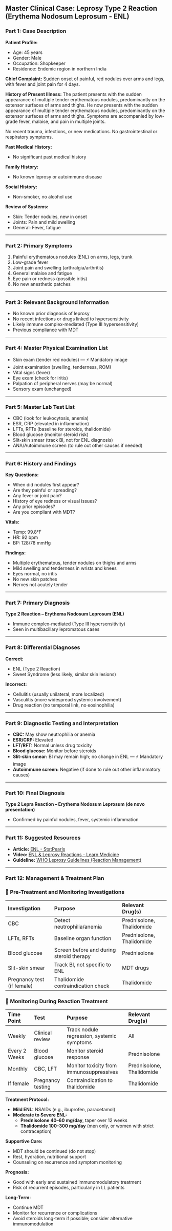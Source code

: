 ﻿## Master Clinical Case: Leprosy Type 2 Reaction (Erythema Nodosum Leprosum \- ENL)


### **Part 1: Case Description**


**Patient Profile:**


- Age: 45 years  
- Gender: Male  
- Occupation: Shopkeeper  
- Residence: Endemic region in northern India


**Chief Complaint:** Sudden onset of painful, red nodules over arms and legs, with fever and joint pain for 4 days.


**History of Present Illness:** The patient presents with the sudden appearance of multiple tender erythematous nodules, predominantly on the extensor surfaces of arms and thighs. He now presents with the sudden appearance of multiple tender erythematous nodules, predominantly on the extensor surfaces of arms and thighs. Symptoms are accompanied by low-grade fever, malaise, and pain in multiple joints.


No recent trauma, infections, or new medications. No gastrointestinal or respiratory symptoms.


**Past Medical History:**


- No significant past medical history


**Family History:**


- No known leprosy or autoimmune disease


**Social History:**


- Non-smoker, no alcohol use


**Review of Systems:**


- Skin: Tender nodules, new in onset  
- Joints: Pain and mild swelling  
- General: Fever, fatigue


---


### **Part 2: Primary Symptoms**


1. Painful erythematous nodules (ENL) on arms, legs, trunk  
2. Low-grade fever  
3. Joint pain and swelling (arthralgia/arthritis)  
4. General malaise and fatigue  
5. Eye pain or redness (possible iritis)  
6. No new anesthetic patches


---


### **Part 3: Relevant Background Information**


- No known prior diagnosis of leprosy  
- No recent infections or drugs linked to hypersensitivity  
- Likely immune complex-mediated (Type III hypersensitivity)  
- Previous compliance with MDT


---


### **Part 4: Master Physical Examination List**


- Skin exam (tender red nodules) — ⚡️ Mandatory image  
- Joint examination (swelling, tenderness, ROM)  
- Vital signs (fever)  
- Eye exam (check for iritis)  
- Palpation of peripheral nerves (may be normal)  
- Sensory exam (unchanged)


---


### **Part 5: Master Lab Test List**


- CBC (look for leukocytosis, anemia)  
- ESR, CRP (elevated in inflammation)  
- LFTs, RFTs (baseline for steroids, thalidomide)  
- Blood glucose (monitor steroid risk)  
- Slit-skin smear (track BI, not for ENL diagnosis)  
- ANA/Autoimmune screen (to rule out other causes if needed)


---


### **Part 6: History and Findings**


**Key Questions:**


- When did nodules first appear?  
- Are they painful or spreading?  
- Any fever or joint pain?  
- History of eye redness or visual issues?  
- Any prior episodes?  
- Are you compliant with MDT?


**Vitals:**


- Temp: 99.8°F  
- HR: 92 bpm  
- BP: 128/78 mmHg


**Findings:**


- Multiple erythematous, tender nodules on thighs and arms  
- Mild swelling and tenderness in wrists and knees  
- Eyes normal, no iritis  
- No new skin patches  
- Nerves not acutely tender


---


### **Part 7: Primary Diagnosis**


**Type 2 Reaction – Erythema Nodosum Leprosum (ENL)**


- Immune complex-mediated (Type III hypersensitivity)  
- Seen in multibacillary lepromatous cases


---


### **Part 8: Differential Diagnoses**


**Correct:**


- ENL (Type 2 Reaction)  
- Sweet Syndrome (less likely, similar skin lesions)


**Incorrect:**


- Cellulitis (usually unilateral, more localized)  
- Vasculitis (more widespread systemic involvement)  
- Drug reaction (no temporal link, no eosinophilia)


---


### **Part 9: Diagnostic Testing and Interpretation**


- **CBC:** May show neutrophilia or anemia  
- **ESR/CRP:** Elevated  
- **LFT/RFT:** Normal unless drug toxicity  
- **Blood glucose:** Monitor before steroids  
- **Slit-skin smear:** BI may remain high; no change in ENL — ⚡️ Mandatory image  
- **Autoimmune screen:** Negative (if done to rule out other inflammatory causes)


---


### **Part 10: Final Diagnosis**


**Type 2 Lepra Reaction – Erythema Nodosum Leprosum (de novo presentation)**


- Confirmed by painful nodules, fever, systemic inflammation


---


### **Part 11: Suggested Resources**


- **Article:** [ENL \- StatPearls](https://www.ncbi.nlm.nih.gov/books/NBK559287/)  
- **Video:** [ENL & Leprosy Reactions \- Learn Medicine](https://www.youtube.com/watch?v=VbFdpNG3xVc)  
- **Guideline:** [WHO Leprosy Guidelines (Reaction Management)](https://www.who.int/publications/i/item/9789290226383)


---


### **Part 12: Management & Treatment Plan**


### 🧪 Pre-Treatment and Monitoring Investigations


| Investigation | Purpose | Relevant Drug(s) |
| :---- | :---- | :---- |
| CBC | Detect neutrophilia/anemia | Prednisolone, Thalidomide |
| LFTs, RFTs | Baseline organ function | Prednisolone, Thalidomide |
| Blood glucose | Screen before and during steroid therapy | Prednisolone |
| Slit-skin smear | Track BI, not specific to ENL | MDT drugs |
| Pregnancy test (if female) | Thalidomide contraindication check | Thalidomide |


### 🔁 Monitoring During Reaction Treatment


| Time Point | Test | Purpose | Relevant Drug(s) |
| :---- | :---- | :---- | :---- |
| Weekly | Clinical review | Track nodule regression, systemic symptoms | All |
| Every 2 Weeks | Blood glucose | Monitor steroid response | Prednisolone |
| Monthly | CBC, LFT | Monitor toxicity from immunosuppressives | Prednisolone, Thalidomide |
| If female | Pregnancy testing | Contraindication to thalidomide | Thalidomide |


**Treatment Protocol:**


- **Mild ENL:** NSAIDs (e.g., ibuprofen, paracetamol)  
- **Moderate to Severe ENL:**  
  - **Prednisolone 40–60 mg/day**, taper over 12 weeks  
  - **Thalidomide 100–300 mg/day** (men only, or women with strict contraception)


**Supportive Care:**


- MDT should be continued (do not stop)  
- Rest, hydration, nutritional support  
- Counseling on recurrence and symptom monitoring


**Prognosis:**


- Good with early and sustained immunomodulatory treatment  
- Risk of recurrent episodes, particularly in LL patients


**Long-Term:**


- Continue MDT  
- Monitor for recurrence or complications  
- Avoid steroids long-term if possible; consider alternative immunomodulation